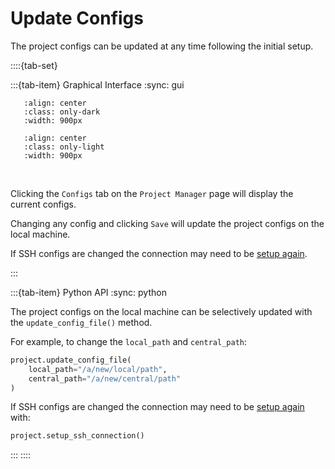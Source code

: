 
# Update Configs

The project configs can be updated at any time following the initial setup.

::::{tab-set}

:::{tab-item} Graphical Interface
:sync: gui

```{image} /_static/screenshots/updating-configs-dark.png
   :align: center
   :class: only-dark
   :width: 900px
```
```{image} /_static/screenshots/updating-configs-light.png
   :align: center
   :class: only-light
   :width: 900px
```
<br>

Clicking the `Configs` tab on the `Project Manager` page will display
the current configs.

Changing any config and clicking `Save` will  update the project
configs on the local machine.

If SSH configs are changed the connection may need to be
[setup again](new-project-ssh).

:::

:::{tab-item} Python API
:sync: python

The project configs on the local machine can be selectively
updated with the `update_config_file()` method.

For example, to change the `local_path` and `central_path`:

```python
project.update_config_file(
    local_path="/a/new/local/path",
    central_path="/a/new/central/path"
)
```

If SSH configs are changed the connection may need to be
[setup again](new-project-ssh) with:

```python
project.setup_ssh_connection()
```

:::
::::
